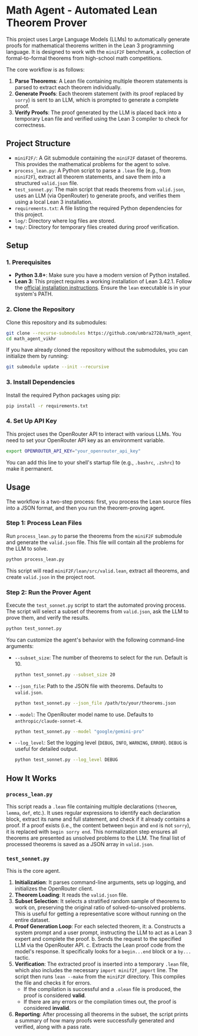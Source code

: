 # Math Agent - Automated Lean Theorem Prover

This project uses Large Language Models (LLMs) to automatically generate proofs for mathematical theorems written in the Lean 3 programming language. It is designed to work with the `miniF2F` benchmark, a collection of formal-to-formal theorems from high-school math competitions.

The core workflow is as follows:
1.  **Parse Theorems**: A Lean file containing multiple theorem statements is parsed to extract each theorem individually.
2.  **Generate Proofs**: Each theorem statement (with its proof replaced by `sorry`) is sent to an LLM, which is prompted to generate a complete proof.
3.  **Verify Proofs**: The proof generated by the LLM is placed back into a temporary Lean file and verified using the Lean 3 compiler to check for correctness.

## Project Structure

-   `miniF2F/`: A Git submodule containing the `miniF2F` dataset of theorems. This provides the mathematical problems for the agent to solve.
-   `process_lean.py`: A Python script to parse a `.lean` file (e.g., from `miniF2F`), extract all theorem statements, and save them into a structured `valid.json` file.
-   `test_sonnet.py`: The main script that reads theorems from `valid.json`, uses an LLM (via OpenRouter) to generate proofs, and verifies them using a local Lean 3 installation.
-   `requirements.txt`: A file listing the required Python dependencies for this project.
-   `log/`: Directory where log files are stored.
-   `tmp/`: Directory for temporary files created during proof verification.

## Setup

### 1. Prerequisites

-   **Python 3.8+**: Make sure you have a modern version of Python installed.
-   **Lean 3**: This project requires a working installation of Lean 3.42.1. Follow the [official installation instructions](https://leanprover-community.github.io/get_started.html). Ensure the `lean` executable is in your system's PATH.

### 2. Clone the Repository

Clone this repository and its submodules:

```bash
git clone --recurse-submodules https://github.com/umbra2728/math_agent_vikhr.git
cd math_agent_vikhr
```

If you have already cloned the repository without the submodules, you can initialize them by running:
```bash
git submodule update --init --recursive
```

### 3. Install Dependencies

Install the required Python packages using pip:

```bash
pip install -r requirements.txt
```

### 4. Set Up API Key

This project uses the OpenRouter API to interact with various LLMs. You need to set your OpenRouter API key as an environment variable.

```bash
export OPENROUTER_API_KEY="your_openrouter_api_key"
```
You can add this line to your shell's startup file (e.g., `.bashrc`, `.zshrc`) to make it permanent.

## Usage

The workflow is a two-step process: first, you process the Lean source files into a JSON format, and then you run the theorem-proving agent.

### Step 1: Process Lean Files

Run `process_lean.py` to parse the theorems from the `miniF2F` submodule and generate the `valid.json` file. This file will contain all the problems for the LLM to solve.

```bash
python process_lean.py
```

This script will read `miniF2F/lean/src/valid.lean`, extract all theorems, and create `valid.json` in the project root.

### Step 2: Run the Prover Agent

Execute the `test_sonnet.py` script to start the automated proving process. The script will select a subset of theorems from `valid.json`, ask the LLM to prove them, and verify the results.

```bash
python test_sonnet.py
```

You can customize the agent's behavior with the following command-line arguments:

-   `--subset_size`: The number of theorems to select for the run. Default is 10.
    ```bash
    python test_sonnet.py --subset_size 20
    ```
-   `--json_file`: Path to the JSON file with theorems. Defaults to `valid.json`.
    ```bash
    python test_sonnet.py --json_file /path/to/your/theorems.json
    ```
-   `--model`: The OpenRouter model name to use. Defaults to `anthropic/claude-sonnet-4`.
    ```bash
    python test_sonnet.py --model "google/gemini-pro"
    ```
-   `--log_level`: Set the logging level (`DEBUG`, `INFO`, `WARNING`, `ERROR`). `DEBUG` is useful for detailed output.
    ```bash
    python test_sonnet.py --log_level DEBUG
    ```

## How It Works

### `process_lean.py`

This script reads a `.lean` file containing multiple declarations (`theorem`, `lemma`, `def`, etc.). It uses regular expressions to identify each declaration block, extract its name and full statement, and check if it already contains a proof. If a proof exists (i.e., the content between `begin` and `end` is not `sorry`), it is replaced with `begin sorry end`. This normalization step ensures all theorems are presented as unsolved problems to the LLM. The final list of processed theorems is saved as a JSON array in `valid.json`.

### `test_sonnet.py`

This is the core agent.
1.  **Initialization**: It parses command-line arguments, sets up logging, and initializes the OpenRouter client.
2.  **Theorem Loading**: It reads the `valid.json` file.
3.  **Subset Selection**: It selects a stratified random sample of theorems to work on, preserving the original ratio of solved-to-unsolved problems. This is useful for getting a representative score without running on the entire dataset.
4.  **Proof Generation Loop**: For each selected theorem, it:
    a.  Constructs a system prompt and a user prompt, instructing the LLM to act as a Lean 3 expert and complete the proof.
    b.  Sends the request to the specified LLM via the OpenRouter API.
    c.  Extracts the Lean proof code from the model's response. It specifically looks for a `begin...end` block or a `by...` tactic.
5.  **Verification**: The extracted proof is inserted into a temporary `.lean` file, which also includes the necessary `import minif2f_import` line. The script then runs `lean --make` from the `miniF2F` directory. This compiles the file and checks it for errors.
    - If the compilation is successful and a `.olean` file is produced, the proof is considered **valid**.
    - If there are any errors or the compilation times out, the proof is considered **invalid**.
6.  **Reporting**: After processing all theorems in the subset, the script prints a summary of how many proofs were successfully generated and verified, along with a pass rate. 